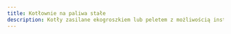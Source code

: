 ```yaml
---
title: Kotłownie na paliwa stałe
description: Kotły zasilane ekogroszkiem lub peletem z możliwością instalacji automatycznego podajnika.
---
```

